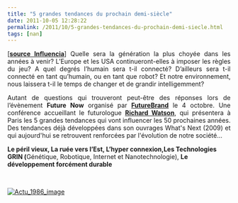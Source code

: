 ```yaml
---
title: "5 grandes tendances du prochain demi-siècle"
date: 2011-10-05 12:28:22
permalink: /2011/10/5-grandes-tendances-du-prochain-demi-siecle.html
tags: [nan]
---
```


<p style="text-align: justify">[<a href="http://www.influencia.net/fr/actualites1/5-tendances-50-prochaines-annees,41,1986.html" target="_blank"><strong>source Influencia</strong></a>] Quelle sera la génération la plus choyée  dans les années à venir? L’Europe et les USA continueront-elles à  imposer les règles du jeu? A quel degrés l’humain sera t-il connecté?  D’ailleurs sera t-il connecté en tant qu’humain, ou en tant que robot?  Et notre environnement, nous laissera t-il le temps de changer et de  grandir intelligemment?</p> <p style="text-align: justify">Autant de questions qui trouveront peut-être des réponses lors de l’évènement <strong>Future Now</strong> organisé par <a href="http://www.futurebrand.com/" target="_blank"><strong>FutureBrand</strong></a> le 4 octobre. Une conférence accueillant le futurologue <a href="http://nowandnext.com/?action=misc&subaction=who_is" target="_blank"><strong>Richard Watson</strong></a>,  qui présentera à Paris les 5 grandes tendances qui vont influencer les  50 prochaines années. Des tendances déjà développées dans son ouvrages  What's Next (2009) et qui aujourd'hui se retrouvent renforcées par  l'évolution de notre société...</p> <p><strong>Le péril vieux, </strong><strong>La ruée vers l’Est, </strong><strong>L’hyper connexion,Les Technologies GRIN (</strong>Génétique, Robotique, Internet et Nanotechnologie), <strong>Le développement forcément durable</strong></p> <p><strong><br /></strong></p> <p style="text-align: justify"><a href="https://gabrielplassat.github.io/transportsdufutur/wp-content/uploads/sites/6/old/6a0120a66d2ad4970b01539214d3ac970b-800wi.jpg" rel="lightbox"><img alt="Actu_1986_image" class="asset  asset-image at-xid-6a0120a66d2ad4970b01539214d3ac970b" src="/wp-content/uploads/sites/6/old/6a0120a66d2ad4970b01539214d3ac970b-500wi.jpg" style="margin-left: auto;margin-right: auto" title="Actu_1986_image" /></a> <br /> <br /><br /></p>
